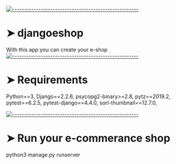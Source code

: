 <!-- ⚠️ This README has been generated from the file(s) "blueprint.md" ⚠️-->
[![-----------------------------------------------------](https://raw.githubusercontent.com/andreasbm/readme/master/assets/lines/colored.png)](#djangoeshop)

# ➤ djangoeshop
With this app you can create your e-shop
[![-----------------------------------------------------](https://raw.githubusercontent.com/andreasbm/readme/master/assets/lines/colored.png)](#djangoeshop)

# ➤ Requirements
 Python==3,
 Django==2.2.6,
 psycopg2-binary>=2.8,
 pytz==2019.2,
 pytest==6.2.5,
 pytest-django==4.4.0,
 sorl-thumbnail==12.7.0,

[![-----------------------------------------------------](https://raw.githubusercontent.com/andreasbm/readme/master/assets/lines/colored.png)](#djangoeshop)

# ➤ Run your e-commerance shop 

 python3 manage.py runserver
